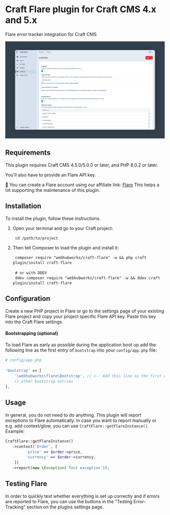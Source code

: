 # Craft Flare plugin for Craft CMS 4.x and 5.x

Flare error tracker integration for Craft CMS

![Flare overview](https://raw.githubusercontent.com/webhubworks/craft-flare/refs/heads/main/craft-flare-overview.png)

## Requirements

This plugin requires Craft CMS 4.5.0/5.0.0 or later, and PHP 8.0.2 or later.

You'll also have to provide an Flare API key.

🙏 You can create a Flare account using our affiliate link: [Flare](https://flareapp.io/?via=webhub) This helps a lot supporting the maintenance of this plugin.

## Installation

To install the plugin, follow these instructions.

1. Open your terminal and go to your Craft project:

        cd /path/to/project

2. Then tell Composer to load the plugin and install it:

        composer require "webhubworks/craft-flare" -w && php craft plugin/install craft-flare
   
        # or with DDEV
        ddev composer require "webhubworks/craft-flare" -w && ddev craft plugin/install craft-flare

## Configuration

Create a new PHP project in Flare or go to the settings page of your existing Flare project and copy your project specific Flare API key. Paste this key into the Craft Flare settings.

#### Bootstrapping (optional)
To load Flare as early as possible during the application boot up add the following line as the first entry of `bootstrap` into your `config/app.php` file:

```php
# config/app.php

'bootstrap' => [
    '\webhubworks\flare\Bootstrap', // <-- Add this line as the first entry
    // other bootstrap entries
],
```

## Usage
In general, you do not need to do anything. This plugin will report exceptions to Flare automatically.
In case you want to report manually or e.g. add context/glow, you can use `CraftFlare::getFlareInstance()`.
Example:

```php
CraftFlare::getFlareInstance()
   ->context('Order', [
         'price' => $order->price,
         'currency' => $order->currency,
    ])
   ->report(new \Exception('Test exception'));
```

## Testing Flare
In order to quickly test whether everything is set up correctly and if errors are reported to Flare, you can use the buttons in the "Testing Error-Tracking" section on the plugins settings page.
